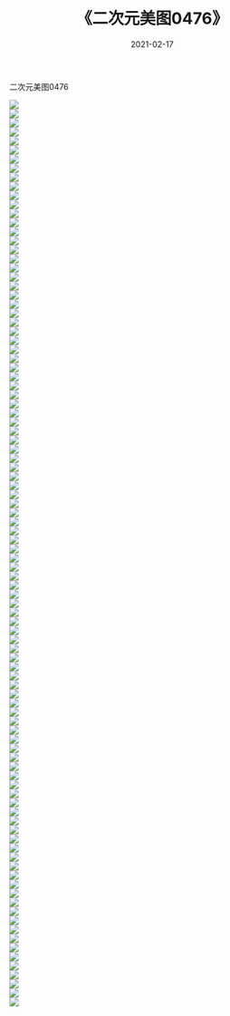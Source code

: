 ﻿---
layout: post
title:  《二次元美图0476》
date:   2021-02-17
img: http://imgx.orgx.ga/二次元/2021/二次元美图0476/000.jpg
categories: [美女, 清纯, 唯美]
---

二次元美图0476

 ![](http://imgx.orgx.ga/二次元/2021/二次元美图0476/001.jpg) <br>![](http://imgx.orgx.ga/二次元/2021/二次元美图0476/002.jpg) <br>![](http://imgx.orgx.ga/二次元/2021/二次元美图0476/003.jpg) <br>![](http://imgx.orgx.ga/二次元/2021/二次元美图0476/004.jpg) <br>![](http://imgx.orgx.ga/二次元/2021/二次元美图0476/005.jpg) <br>![](http://imgx.orgx.ga/二次元/2021/二次元美图0476/006.jpg) <br>![](http://imgx.orgx.ga/二次元/2021/二次元美图0476/007.jpg) <br>![](http://imgx.orgx.ga/二次元/2021/二次元美图0476/008.jpg) <br>![](http://imgx.orgx.ga/二次元/2021/二次元美图0476/009.jpg) <br>![](http://imgx.orgx.ga/二次元/2021/二次元美图0476/010.jpg) <br>![](http://imgx.orgx.ga/二次元/2021/二次元美图0476/011.jpg) <br>![](http://imgx.orgx.ga/二次元/2021/二次元美图0476/012.jpg) <br>![](http://imgx.orgx.ga/二次元/2021/二次元美图0476/013.jpg) <br>![](http://imgx.orgx.ga/二次元/2021/二次元美图0476/014.jpg) <br>![](http://imgx.orgx.ga/二次元/2021/二次元美图0476/015.jpg) <br>![](http://imgx.orgx.ga/二次元/2021/二次元美图0476/016.jpg) <br>![](http://imgx.orgx.ga/二次元/2021/二次元美图0476/017.jpg) <br>![](http://imgx.orgx.ga/二次元/2021/二次元美图0476/018.jpg) <br>![](http://imgx.orgx.ga/二次元/2021/二次元美图0476/019.jpg) <br>![](http://imgx.orgx.ga/二次元/2021/二次元美图0476/020.jpg) <br>![](http://imgx.orgx.ga/二次元/2021/二次元美图0476/021.jpg) <br>![](http://imgx.orgx.ga/二次元/2021/二次元美图0476/022.jpg) <br>![](http://imgx.orgx.ga/二次元/2021/二次元美图0476/023.jpg) <br>![](http://imgx.orgx.ga/二次元/2021/二次元美图0476/024.jpg) <br>![](http://imgx.orgx.ga/二次元/2021/二次元美图0476/025.jpg) <br>![](http://imgx.orgx.ga/二次元/2021/二次元美图0476/026.jpg) <br>![](http://imgx.orgx.ga/二次元/2021/二次元美图0476/027.jpg) <br>![](http://imgx.orgx.ga/二次元/2021/二次元美图0476/028.jpg) <br>![](http://imgx.orgx.ga/二次元/2021/二次元美图0476/029.jpg) <br>![](http://imgx.orgx.ga/二次元/2021/二次元美图0476/030.jpg) <br>![](http://imgx.orgx.ga/二次元/2021/二次元美图0476/031.jpg) <br>![](http://imgx.orgx.ga/二次元/2021/二次元美图0476/032.jpg) <br>![](http://imgx.orgx.ga/二次元/2021/二次元美图0476/033.jpg) <br>![](http://imgx.orgx.ga/二次元/2021/二次元美图0476/034.jpg) <br>![](http://imgx.orgx.ga/二次元/2021/二次元美图0476/035.jpg) <br>![](http://imgx.orgx.ga/二次元/2021/二次元美图0476/036.jpg) <br>![](http://imgx.orgx.ga/二次元/2021/二次元美图0476/037.jpg) <br>![](http://imgx.orgx.ga/二次元/2021/二次元美图0476/038.jpg) <br>![](http://imgx.orgx.ga/二次元/2021/二次元美图0476/039.jpg) <br>![](http://imgx.orgx.ga/二次元/2021/二次元美图0476/040.jpg) <br>![](http://imgx.orgx.ga/二次元/2021/二次元美图0476/041.jpg) <br>![](http://imgx.orgx.ga/二次元/2021/二次元美图0476/042.jpg) <br>![](http://imgx.orgx.ga/二次元/2021/二次元美图0476/043.jpg) <br>![](http://imgx.orgx.ga/二次元/2021/二次元美图0476/044.jpg) <br>![](http://imgx.orgx.ga/二次元/2021/二次元美图0476/045.jpg) <br>![](http://imgx.orgx.ga/二次元/2021/二次元美图0476/046.jpg) <br>![](http://imgx.orgx.ga/二次元/2021/二次元美图0476/047.jpg) <br>![](http://imgx.orgx.ga/二次元/2021/二次元美图0476/048.jpg) <br>![](http://imgx.orgx.ga/二次元/2021/二次元美图0476/049.jpg) <br>![](http://imgx.orgx.ga/二次元/2021/二次元美图0476/050.jpg) <br>![](http://imgx.orgx.ga/二次元/2021/二次元美图0476/051.jpg) <br>![](http://imgx.orgx.ga/二次元/2021/二次元美图0476/052.jpg) <br>![](http://imgx.orgx.ga/二次元/2021/二次元美图0476/053.jpg) <br>![](http://imgx.orgx.ga/二次元/2021/二次元美图0476/054.jpg) <br>![](http://imgx.orgx.ga/二次元/2021/二次元美图0476/055.jpg) <br>![](http://imgx.orgx.ga/二次元/2021/二次元美图0476/056.jpg) <br>![](http://imgx.orgx.ga/二次元/2021/二次元美图0476/057.jpg) <br>![](http://imgx.orgx.ga/二次元/2021/二次元美图0476/058.jpg) <br>![](http://imgx.orgx.ga/二次元/2021/二次元美图0476/059.jpg) <br>![](http://imgx.orgx.ga/二次元/2021/二次元美图0476/060.jpg) <br>![](http://imgx.orgx.ga/二次元/2021/二次元美图0476/061.jpg) <br>![](http://imgx.orgx.ga/二次元/2021/二次元美图0476/062.jpg) <br>![](http://imgx.orgx.ga/二次元/2021/二次元美图0476/063.jpg) <br>![](http://imgx.orgx.ga/二次元/2021/二次元美图0476/064.jpg) <br>![](http://imgx.orgx.ga/二次元/2021/二次元美图0476/065.jpg) <br>![](http://imgx.orgx.ga/二次元/2021/二次元美图0476/066.jpg) <br>![](http://imgx.orgx.ga/二次元/2021/二次元美图0476/067.jpg) <br>![](http://imgx.orgx.ga/二次元/2021/二次元美图0476/068.jpg) <br>![](http://imgx.orgx.ga/二次元/2021/二次元美图0476/069.jpg) <br>![](http://imgx.orgx.ga/二次元/2021/二次元美图0476/070.jpg) <br>![](http://imgx.orgx.ga/二次元/2021/二次元美图0476/071.jpg) <br>![](http://imgx.orgx.ga/二次元/2021/二次元美图0476/072.jpg) <br>![](http://imgx.orgx.ga/二次元/2021/二次元美图0476/073.jpg) <br>![](http://imgx.orgx.ga/二次元/2021/二次元美图0476/074.jpg) <br>![](http://imgx.orgx.ga/二次元/2021/二次元美图0476/075.jpg) <br>![](http://imgx.orgx.ga/二次元/2021/二次元美图0476/076.jpg) <br>![](http://imgx.orgx.ga/二次元/2021/二次元美图0476/077.jpg) <br>![](http://imgx.orgx.ga/二次元/2021/二次元美图0476/078.jpg) <br>![](http://imgx.orgx.ga/二次元/2021/二次元美图0476/079.jpg) <br>![](http://imgx.orgx.ga/二次元/2021/二次元美图0476/080.jpg) <br>![](http://imgx.orgx.ga/二次元/2021/二次元美图0476/081.jpg) <br>![](http://imgx.orgx.ga/二次元/2021/二次元美图0476/082.jpg) <br>![](http://imgx.orgx.ga/二次元/2021/二次元美图0476/083.jpg) <br>![](http://imgx.orgx.ga/二次元/2021/二次元美图0476/084.jpg) <br>![](http://imgx.orgx.ga/二次元/2021/二次元美图0476/085.jpg) <br>![](http://imgx.orgx.ga/二次元/2021/二次元美图0476/086.jpg) <br>![](http://imgx.orgx.ga/二次元/2021/二次元美图0476/087.jpg) <br>![](http://imgx.orgx.ga/二次元/2021/二次元美图0476/088.jpg) <br>![](http://imgx.orgx.ga/二次元/2021/二次元美图0476/089.jpg) <br>![](http://imgx.orgx.ga/二次元/2021/二次元美图0476/090.jpg) <br>![](http://imgx.orgx.ga/二次元/2021/二次元美图0476/091.jpg) <br>![](http://imgx.orgx.ga/二次元/2021/二次元美图0476/092.jpg) <br>![](http://imgx.orgx.ga/二次元/2021/二次元美图0476/093.jpg) <br>![](http://imgx.orgx.ga/二次元/2021/二次元美图0476/094.jpg) <br>![](http://imgx.orgx.ga/二次元/2021/二次元美图0476/095.jpg) <br>![](http://imgx.orgx.ga/二次元/2021/二次元美图0476/096.jpg) <br>![](http://imgx.orgx.ga/二次元/2021/二次元美图0476/097.jpg) <br>![](http://imgx.orgx.ga/二次元/2021/二次元美图0476/098.jpg) <br>![](http://imgx.orgx.ga/二次元/2021/二次元美图0476/099.jpg) <br>![](http://imgx.orgx.ga/二次元/2021/二次元美图0476/100.jpg) <br>